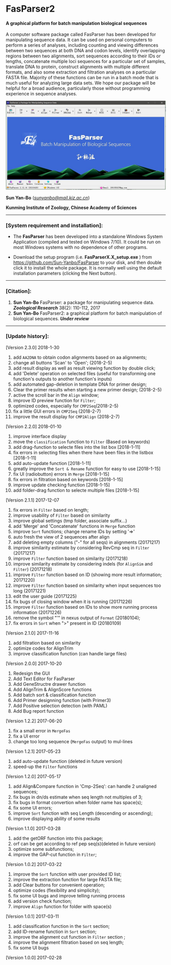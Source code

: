 # FasParser2
#### A graphical platform for batch manipulation biological sequences ####
 
A computer software package called FasParser has been developed for manipulating sequence data. It can be used on personal computers to perform a series of analyses, including counting and viewing differences between two sequences at both DNA and codon levels, identify overlapping regions between two alignments, sort sequences according to their IDs or lengths, concatenate multiple loci sequences for a particular set of samples, translate DNA to protein, construct alignments with multiple different formats, and also some extraction and filtration analyses on a particular FASTA file. Majority of these functions can be run in a batch mode that is much useful for analyzing large data sets. We hope our package will be helpful for a broad audience, particularly those without programming experience in sequence analyses. 
 
![image](https://github.com/Sun-Yanbo/FasParser/blob/master/Figures/Homepage.jpg)
 
**Sun Yan-Bo** (*sunyanbo@mail.kiz.ac.cn*)
 
**Kunming Institute of Zoology, Chinese Academy of Sciences**
 
----------
 
### [System requirement and installation]: ###
 
- The **FasParser** has been developed into a standalone Windows System Application (compiled and tested on Windows 7/10). It could be run on most Windows systems with no dependence of other programs.
 
- Download the setup program (i.e. **FasParserX.X_setup.exe** ) from https://github.com/Sun-Yanbo/FasParser to your disk, and then double click it to install the whole package. It is normally well using the default installation parameters (clicking the Next button).
 
----------
 
### [Citation]: ###
 
1. **Sun Yan-Bo** FasParser: a package for manipulating sequence data. ***Zoological Research*** 38(2): 110-112, 2017
2. **Sun Yan-Bo** FasParser2: a graphical platform for batch manipulation of biological sequences. ***Under review***
 
----------
 
### [Update history]: ###
[Version 2.3.0] 2018-1-30
1. add `AA2DNA` to obtain codon alignments based on aa alignments;
2. change all buttons 'Scan' to 'Open'; (2018-2-5)
3. add result display as well as result viewing function by double click;
4. add 'Delete' operation on selected files 
(useful for transforming one function's outputs to another function's inputs)
5. add automated gap-deletion in template DNA for primer design;
6. Clear the primer results when starting a new primer design; (2018-2-5)
7. active the scroll bar in the `Align` window;
8. improve ID preview function for `Filter`;
9. optimized codes, especially for `CMP2Seq`(2018-2-5)
10. fix a little GUI errors in `CMP2Seq` (2018-2-7)
11. improve the result display for `CMP2Align` (2018-2-7)

[Version 2.2.0] 2018-01-10
1. improve interface display
2. move the `classification` function to `Filter` (Based on keywords)
3. add drag-function to selecte files into the list box [2018-1-11]
4. fix errors in selecting files when there have been files in the listbox [2018-1-11]
5. add auto-update function [2018-1-11]
6. greatly improve the `Sort & Rename` function for easy to use [2018-1-15]
7. fix UI (radiobutton) errors in `Merge` [2018-1-15]
8. fix errors in filtration based on keywords [2018-1-15]
9. improve update checking function [2018-1-15]
10. add folder-drag function to selecte multiple files [2018-1-15]
 
[Version 2.1.1] 2017-12-07
1. fix errors in `Filter` based on length;
2. improve usability of `Filter` based on similarity
3. improve global settings (tmp folder, associate suffix...)
4. add 'Merge' and 'Concatenate' functions in `Merge` function
5. improve `Sort` functions; change rename IDs by setting '=>'
6. auto fresh the view of 2 sequences after align
7. add deleting empty columns ("-" for all seqs) in alignments (20171217)
8. improve similarity estimate by considering RevCmp seq in `Filter` (20171217) 
9. improve `Filter` function based on similarity (20171218)
10. improve similarity estimate by considering indels (for `AlignSim` and `Filter`) (20171218)
11. improve `Filter` function based on ID (showing more result information; 20171220)
12. improve `Filter` function based on similarity when input sequences too long (20171221)
13. edit the user guide (20171225)
14. fix bugs of closing window when it is running (20171226)
15. improve `Filter` function based on IDs to show more running process information (20171226)
16. remove the symbol "'" in nexus output of `Format` (20180104);
17. fix errors in `Sort` when ">" present in ID (20180109)
 
[Version 2.1.0] 2017-11-16
1. add filtration based on similarity
2. optimize codes for AlignTrim
3. improve classification function (can handle large files)
 
[Version 2.0.0] 2017-10-20
1. Redesign the GUI
2. Add Text Editor for FasParser
3. Add GeneStructre drawer function
4. Add AlignTrim & AlignScore functions
5. Add batch sort & classification function
6. Add Primer designning function (with Primer3)
7. Add Positive selection detection (with PAML)
8. Add Bug report function
 
[Version 1.2.2] 2017-06-20
1. fix a small error in `MergeFas`
2. fix a UI error
3. change too long sequence (`MergeFas` output) to mul-lines 
 
[Version 1.2.1] 2017-05-23
1. add auto-update function (deleted in future version)
2. speed-up the `Filter` functions
 
[Version 1.2.0] 2017-05-17
1. add Align&Compare function in 'Cmp-2Seq': can handle 2 unaligned sequences;
2. fix bugs in dn/ds estimate when seq length not multiples of 3;
3. fix bugs in format convertion when folder name has space(s);
4. fix some UI errors;
5. improve `Sort` function with seq Length (descending or ascending);
6. improve displaying ability of some results
 
[Version 1.1.0] 2017-03-28
1. add the getORF function into this package;
2. orf can be get according to ref pep seq(s)(deleted in future version)
3. optimize some subfunctions;
5. improve the GAP-cut function in `Filter`;
 
[Version 1.0.2] 2017-03-22
1. improve the `Sort` function with user provided ID list;
2. improve the extraction function for large FASTA file;
3. add Clear buttons for convenient operation;
4. optimize codes (flexibility and simplicity);
5. fix some UI bugs and improve telling running process
6. add version check function;
7. improve `Align` function for folder with space(s)
 
[Version 1.0.1] 2017-03-11
1. add classification function in the `Sort` section;
2. add ID-rename function in `Sort` section;
3. improve the alignment cut function in `Filter` section ;
4. improve the alignment filtration based on seq length;
5. fix some UI bugs
 
[Version 1.0.0] 2017-02-28

